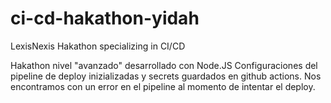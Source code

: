 # ci-cd-hakathon-yidah
LexisNexis Hakathon specializing in CI/CD

Hakathon nivel "avanzado" desarrollado con Node.JS
Configuraciones del pipeline de deploy inizializadas y secrets guardados en github actions. Nos encontramos con un error en el pipeline al momento de intentar el deploy.
